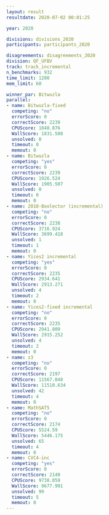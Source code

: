 ```yaml
---
layout: result
resultdate: 2020-07-02 00:01:25

year: 2020

divisions: divisions_2020
participants: participants_2020

disagreements: disagreements_2020
division: QF_UFBV
track: track_incremental
n_benchmarks: 932
time_limit: 1200
mem_limit: 60

winner_par: Bitwuzla
parallel:
- name: Bitwuzla-fixed
  competing: "no"
  errorScore: 0
  correctScore: 2239
  CPUScore: 1848.876
  WallScore: 1831.508
  unsolved: 0
  timeout: 0
  memout: 0
- name: Bitwuzla
  competing: "yes"
  errorScore: 0
  correctScore: 2239
  CPUScore: 1926.524
  WallScore: 1905.507
  unsolved: 0
  timeout: 0
  memout: 0
- name: 2018-Boolector (incremental)
  competing: "no"
  errorScore: 0
  correctScore: 2238
  CPUScore: 3716.924
  WallScore: 3699.418
  unsolved: 1
  timeout: 1
  memout: 0
- name: Yices2 incremental
  competing: "yes"
  errorScore: 0
  correctScore: 2235
  CPUScore: 2934.641
  WallScore: 2913.271
  unsolved: 4
  timeout: 2
  memout: 0
- name: Yices2-fixed incremental
  competing: "no"
  errorScore: 0
  correctScore: 2235
  CPUScore: 2941.809
  WallScore: 2915.252
  unsolved: 4
  timeout: 2
  memout: 0
- name: z3
  competing: "no"
  errorScore: 0
  correctScore: 2197
  CPUScore: 11567.048
  WallScore: 11510.634
  unsolved: 42
  timeout: 4
  memout: 0
- name: MathSAT5
  competing: "no"
  errorScore: 0
  correctScore: 2174
  CPUScore: 5524.59
  WallScore: 5446.175
  unsolved: 65
  timeout: 4
  memout: 0
- name: CVC4-inc
  competing: "yes"
  errorScore: 0
  correctScore: 2140
  CPUScore: 9738.059
  WallScore: 9677.991
  unsolved: 99
  timeout: 5
  memout: 0
---
```


